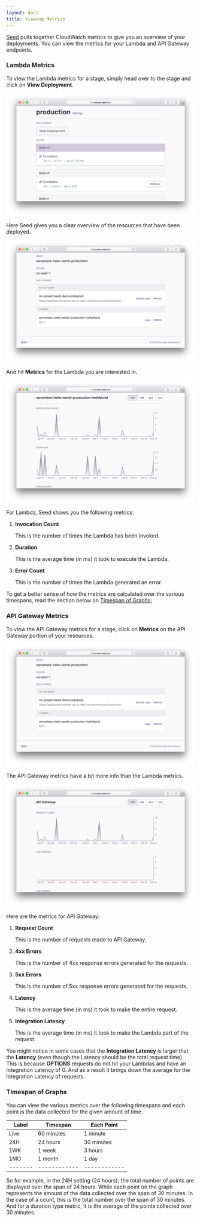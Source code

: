 ```yaml
---
layout: docs
title: Viewing Metrics
---
```


[Seed](/) pulls together CloudWatch metrics to give you an overview of your deployments. You can view the metrics for your Lambda and API Gateway endpoints.

### Lambda Metrics

To view the Lambda metrics for a stage, simply head over to the stage and click on **View Deployment**.

![View Deployment](/assets/docs/viewing-metrics/view-deployment.png)

Here Seed gives you a clear overview of the resources that have been deployed.

![Deployment Info](/assets/docs/viewing-metrics/deployment-info.png)

And hit **Metrics** for the Lambda you are interested in.

![Lambda Metrics](/assets/docs/viewing-metrics/lambda-metrics.png)

For Lambda, Seed shows you the following metrics:

1. **Invocation Count**

   This is the number of times the Lambda has been invoked.

2. **Duration**

   This is the average time (in ms) it took to execute the Lambda.

3. **Error Count**

   This is the number of times the Lambda generated an error.

To get a better sense of how the metrics are calculated over the various timespans, read the section below on [Timespan of Graphs](#timespan-of-graphs);

### API Gateway Metrics

To view the API Gateway metrics for a stage, click on **Metrics** on the API Gateway portion of your resources.

![Deployment Info](/assets/docs/viewing-metrics/deployment-info.png)

The API Gateway metrics have a bit more info than the Lambda metrics.

![API Gateway Metrics](/assets/docs/viewing-metrics/api-gateway-metrics.png)

Here are the metrics for API Gateway:

1. **Request Count**

   This is the number of requests made to API Gateway.

2. **4xx Errors**

   This is the number of 4xx response errors generated for the requests.

3. **5xx Errors**

   This is the number of 5xx response errors generated for the requests.

4. **Latency**

   This is the average time (in ms) it took to make the entire request.

5. **Integration Latency**

   This is the average time (in ms) it took to make the Lambda part of the request.

You might notice in some cases that the **Integration Latency** is larger that the **Latency** (even though the Latency should be the total request time). This is because **OPTIONS** requests do not hit your Lambdas and have an Integration Latency of 0. And as a result it brings down the average for the Integration Latency of requests.

### Timespan of Graphs

You can view the various metrics over the following timespans and each point is the data collected for the given amount of time.

| Label | Timespan   | Each Point |
|-------|------------|------------|
| Live  | 60 minutes | 1 minute   |
| 24H   | 24 hours   | 30 minutes |
| 1WK   | 1 week     | 3 hours    |
| 1MO   | 1 month    | 1 day      |
|-------|------------|------------|

So for example, in the 24H setting (24 hours); the total number of points are displayed over the span of 24 hours. While each point on the graph represents the amount of the data collected over the span of 30 minutes. In the case of a count, this is the total number over the span of 30 minutes. And for a duration type metric, it is the average of the points collected over 30 minutes.
